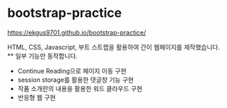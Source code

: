 # bootstrap-practice

https://ekgus9701.github.io/bootstrap-practice/ 

HTML, CSS, Javascript, 부트 스트랩을 활용하여 간이 웹페이지를 제작했습니다. </br>
** 일부 기능만 동작합니다.

* Continue Reading으로 페이지 이동 구현
* session storage를 활용한 댓글창 기능 구현
* 작품 소개란의 내용을 활용한 워드 클라우드 구현
* 반응형 웹 구현
